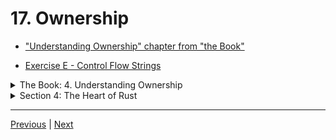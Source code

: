 # 17. Ownership

-   ["Understanding Ownership" chapter from "the Book"](https://doc.rust-lang.org/book/ch04-00-understanding-ownership.html)

-   [Exercise E - Control Flow Strings](https://github.com/CleanCut/ultimate_rust_crash_course/tree/main/exercise/e_ownership_references)


<details>
  <summary> The Book: 4. Understanding Ownership </summary>

  - [Codebase: s4_ownership](../codebase/4_Understanding-Ownership/s4_ownership/)
  - [Codebase: s4_references-borrowing](../codebase/4_Understanding-Ownership/s4_references-borrowing/)

</details>

<details>
  <summary> Section 4: The Heart of Rust </summary>

  - [Codebase: s4_exercise_e](../codebase/ultimate-rust-crash-course/s4_exercise_e/)

</details>

---

[Previous](./16_Exercise_D-Control-Flow-%26-Strings.md) | [Next](./18_References-%26-Borrowing.md)